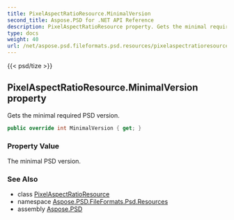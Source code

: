 ```yaml
---
title: PixelAspectRatioResource.MinimalVersion
second_title: Aspose.PSD for .NET API Reference
description: PixelAspectRatioResource property. Gets the minimal required PSD version
type: docs
weight: 40
url: /net/aspose.psd.fileformats.psd.resources/pixelaspectratioresource/minimalversion/
---
```

{{< psd/tize >}}
## PixelAspectRatioResource.MinimalVersion property

Gets the minimal required PSD version.

```csharp
public override int MinimalVersion { get; }
```

### Property Value

The minimal PSD version.

### See Also

* class [PixelAspectRatioResource](../)
* namespace [Aspose.PSD.FileFormats.Psd.Resources](../../pixelaspectratioresource/)
* assembly [Aspose.PSD](../../../)



